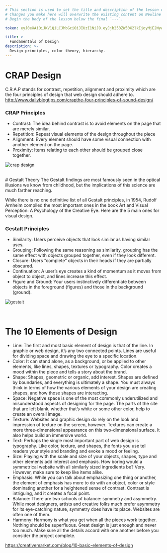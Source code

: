 ```yaml
---
# This section is used to set the title and description of the lesson on Newline. Do not edit `token`.
# Changes you make here will overwrite the existing content on Newline when synced via Github.
# Begin the body of the lesson below the final `---`.

token: eyJ0eXAiOiJKV1QiLCJhbGciOiJIUzI1NiJ9.eyJjb250ZW50X2lkIjoyMjE2NywiY29udGVudF90eXBlIjoiTGVzc29uIn0.ID3uxCo0MyW7RvhUbjnbvRh3XzYtG4muhG2wfdRpxOk

title: >-
  Fundamentals of Design
description: >-
  Design principles, color theory, hierarchy.
---
```

# CRAP Design
C.R.A.P stands for contrast, repetition, alignment and proximity which are the four principles of design that web design should adhere to. http://www.dailyblogtips.com/crapthe-four-principles-of-sound-design/

### CRAP Principles
- Contrast: The idea behind contrast is to avoid elements on the page that are merely similar.
- Repetition: Repeat visual elements of the design throughout the piece
- Alignment: Every element should have some visual connection with another element on the page. 
- Proximity: Items relating to each other should be grouped close together. 

![crap design](http://web24.sky.studiocoast.com.au/wp-content/uploads/2014/02/designprinciples.jpg)

<br>
# Gestalt Theory 
The Gestalt findings are most famously seen in the optical illusions we know from childhood, but the implications of this science are much farther reaching. 

While there is no one definitive list of all Gestalt principles, in 1954, Rudolf Arnheim compiled the most important ones in the book Art and Visual Perception: A Psychology of the Creative Eye. Here are the 5 main ones for visual design.

### Gestalt Principles
- Similarity: Users perceive objects that look similar as having similar uses. 
- Grouping: Following the same reasoning as similarity, grouping has the same effect with objects grouped together, even if they look different.  
- Closure: Users “complete” objects in their heads if they are partially obscured.
- Continuation: A user’s eye creates a kind of momentum as it moves from object to object, and lines increase this effect. 
- Figure and Ground: Your users instinctively differentiate between objects in the foreground (figures) and those in the background (ground). 

![gestalt](https://michelleesoto.files.wordpress.com/2015/03/gestalt-principles.png)

<br>

# The 10 Elements of Design
- Line: The first and most basic element of design is that of the line. In graphic or web design, it’s any two connected points. Lines are useful for dividing space and drawing the eye to a specific location. 
- Color: It can stand alone, as a background, or be applied to other elements, like lines, shapes, textures or typography. Color creates a mood within the piece and tells a story about the brand. 
- Shape: Shapes, geometric or organic, add interest. Shapes are defined by boundaries, and everything is ultimately a shape. You must always think in terms of how the various elements of your design are creating shapes, and how those shapes are interacting.
- Space: Negative space is one of the most commonly underutilized and misunderstood aspects of designing for the page. The parts of the site that are left blank, whether that’s white or some other color, help to create an overall image. 
- Texture: Websites and graphic design do rely on the look and impression of texture on the screen, however. Textures can create a more three-dimensional appearance on this two-dimensional surface. It also helps build an immersive world.
- Text: Perhaps the single most important part of web design is typography. Like color, texture, and shapes, the fonts you use tell readers your style and branding and evoke a mood or feeling.
- Size: Playing with the scale and size of your objects, shapes, type and other elements add interest and emphasis. How boring would a symmetrical website with all similarly sized ingredients be? Very. However, make sure to keep like items alike. 
- Emphasis: While you can talk about emphasizing one thing or another, the element of emphasis has more to do with an object, color or style dominating another for a heightened sense of contrast. Contrast is intriguing, and it creates a focal point. 
- Balance: There are two schools of balance: symmetry and asymmetry. While most designers, artists and creative folks much prefer asymmetry for its eye-catching nature, symmetry does have its place. Websites are often one of them. 
- Harmony: Harmony is what you get when all the pieces work together. Nothing should be superfluous. Great design is just enough and never too much. Make sure all the details accord with one another before you consider the project complete.

https://creativemarket.com/blog/10-basic-elements-of-design
